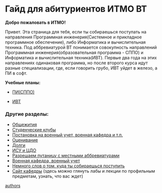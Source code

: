 # Гайд для абитуриентов ИТМО ВТ

**Добро пожаловать в ИТМО!** 

Привет. Эта страница для тебя, если ты собираешься поступать на направления Программная инженерия(Системное и прикладное программное обеспечение), либо Информатика и вычислительная техника. Под аббревиатурой ВТ понимается совокупность направлений Программная инженерия(образовательная программа - СППО) и Информатика и вычислительная техника(ИВТ). Первые два года на этих направлениях одинаковая программа, но после второго курса идут разные специализации, где, если говорить грубо, ИВТ уйдет в железо, а ПИ в софт.

**Учебные планы:**

- [ПИ(СППО)](https://edu.itmo.ru/file/subspec/3925/09.03.04_sistemnoe_i_prikladnoe_programmnoe_obespechenie.pdf)

- [ИВТ](https://edu.itmo.ru/file/subspec/3922/09.03.01_kompyuternye_sistemy_i_tehnolgii.pdf)


###  Другие разделы:
- [Общежития](dorm.md)
- [Студенческие клубы](clubs.md)
- [Постановка на военный учет, военная кафедра и т.п.](army.md)
- [Оценивание](evaluation.md)
- [Долги](duty.md)
- [ИСУ и ЦДО](isu_de.md)
- [Разрешаем путаницу с местными аббревиатурами](programs.md)
- [Военная кафедра, военный учет](army.md)
- [Немного слов о том, куда ты собираешься поступить](VT.md)
- [Сайт кафедры](https://se.ifmo.ru/) (здесь можно глянуть лабы и лекции по профильным предметам, узнать, что вас ждет)



[authors](authors.md)
